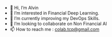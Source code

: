 - 👋 Hi, I’m Alvin
- 👀 I’m interested in Financial Deep Learning.
- 🌱 I’m currently improving my DevOps Skills.
- 💞️ I’m looking to collaborate on Non Financial AI
- 📫 How to reach me : colab.tcp@gmail.com

<!---
altcp/altcp is a ✨ special ✨ repository because its `README.md` (this file) appears on your GitHub profile.
You can click the Preview link to take a look at your changes.
--->
